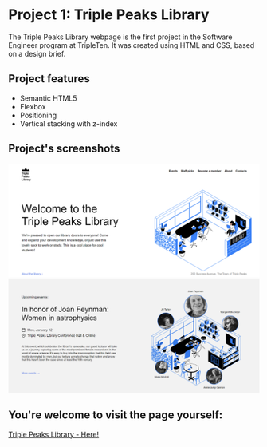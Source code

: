 # Project 1: Triple Peaks Library

The Triple Peaks Library webpage is the first project in the Software Engineer program at TripleTen. It was created using HTML and CSS, based on a design brief.

## Project features

- Semantic HTML5
- Flexbox
- Positioning
- Vertical stacking with z-index

## Project's screenshots

![Home Page](./images/Readme-shot.png "Home page")
![Events Page](./images/Readme-shot2.png "Events page")

## You're welcome to visit the page yourself:

[Triple Peaks Library - Here!](https://dayana-pugachov.github.io/se_project_library/)
